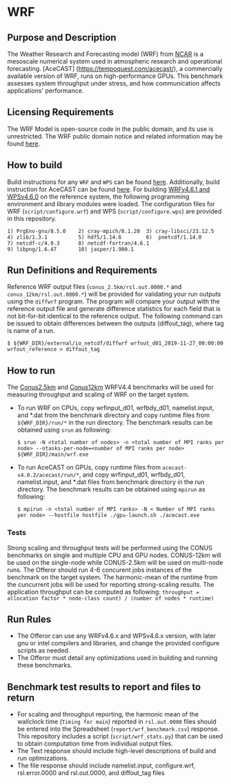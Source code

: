 # WRF
## Purpose and Description

The Weather Research and Forecasting model (WRF) from [NCAR](https://www.mmm.ucar.edu/weather-research-and-forecasting-model) is a mesoscale numerical system used in atmospheric research and operational forecasting. [AceCAST] (https://tempoquest.com/acecast/), a commercially available version of WRF, runs on high-performance GPUs. This benchmark assesses system throughput under stress, and how communication affects applications' performance.

## Licensing Requirements

The WRF Model is open-source code in the public domain, and its use is unrestricted. The WRF public domain notice and related information may be found [here](https://www2.mmm.ucar.edu/wrf/users/public.html).

## How to build

Build instructions for any `WRF` and `WPS` can be found [here](https://www2.mmm.ucar.edu/wrf/OnLineTutorial/compilation_tutorial.php). Additionally, build instruction for AceCAST can be found [here](https://acecast-docs.readthedocs.io/en/latest/InstallationGuide.html#). For building [WRFv4.6.1 and WPSv4.6.0](https://nrel.github.io/HPC/Documentation/Applications/wrf/) on the reference system, the following programming environment and library modules were loaded. The configuration files for WRF (`script/configure.wrf`) and WPS (`script/configure.wps`) are provided in this repository.

```
1) PrgEnv-gnu/8.5.0    2) cray-mpich/8.1.28  3) cray-libsci/23.12.5
4) zlib/1.3.1	       5) hdf5/1.14.6	     6)  pnetcdf/1.14.0
7) netcdf-c/4.9.3      8) netcdf-fortran/4.6.1
9) libpng/1.6.47       10) jasper/1.900.1

```

## Run Definitions and Requirements

Reference WRF output files (`conus_2.5km/rsl.out.0000.*` and `conus_12km/rsl.out.0000.*`) will be provided for validating your run outputs using the `diffwrf` program. The program will compare your output with the reference output file and generate difference statistics for each field that is not bit-for-bit identical to the reference output. The following command can be issued to obtain differences between the outputs (diffout_tag), where tag is name of a run.

```
$ ${WRF_DIR}/external/io_netcdf/diffwrf wrfout_d01_2019-11-27_00:00:00 wrfout_reference > diffout_tag

```

## How to run
The [Conus2.5km](https://www2.mmm.ucar.edu/wrf/users/benchmark/v44/v4.4_bench_conus2.5km.tar.gz) and [Conus12km](https://www2.mmm.ucar.edu/wrf/users/benchmark/v44/v4.4_bench_conus12km.tar.gz) WRFV4.4 benchmarks will be used for measuring throughput and scaling of WRF on the target system.

* To run WRF on CPUs, copy wrfinput_d01, wrfbdy_d01, namelist.input, and *.dat from the benchmark directory and copy runtime files from `${WRF_DIR}/run/*` in the run directory. The benchmark results can be obtained using `srun` as following:
  
  ```
  $ srun -N <total number of nodes> -n <total number of MPI ranks per node> --ntasks-per-node=<number of MPI ranks per node> ${WRF_DIR}/main/wrf.exe

  ```

* To run AceCAST on GPUs, copy runtime files from `acecast-v4.0.2/acecast/run/*`, and copy wrfinput_d01, wrfbdy_d01, namelist.input, and *.dat files from benchmark directory in the run directory. The benchmark results can be obtained using `mpirun` as following:

  ```
  $ mpirun -n <total number of MPI ranks> -N < Number of MPI ranks per node> --hostfile hostfile ./gpu-launch.sh ./acecast.exe

  ```

### Tests

Strong scaling and throughput tests will be performed using the CONUS benchmarks on single and multiple CPU and GPU nodes. CONUS-12km will be used on the single-node while CONUS-2.5km will be used on multi-node runs. The Offeror should run 4-6 concurent jobs instances of the benchmark on the target system. The harmonic-mean of the runtime from the cuncurrent jobs will be used for reporting strong-scaling results. The application throughput can be computed as following: `throughput = allocation factor * node-class count) / (number of nodes * runtime)`

## Run Rules

* The Offeror can use any WRFv4.6.x and WPSv4.6.x version, with later gnu or intel compilers and libraries, and change the provided configure scripts as needed.
* The Offeror must detail any optimizations used in building and running these benchmarks.

## Benchmark test results to report and files to return

* For scaling and throughput reporting, the harmonic mean of the wallclock time (`Timing for main`) reported in `rsl.out.0000` files should be entered into the Spreadsheet (`report/wrf_benchmark.csv`) response. This repository includes a script (`script/wrf_stats.py`) that can be used to obtain computation time from individual output files.
* The Text response should include high-level descriptions of build and run optimizations.
* The file response should include namelist.input, configure.wrf, rsl.error.0000 and rsl.out.0000, and diffout_tag files
